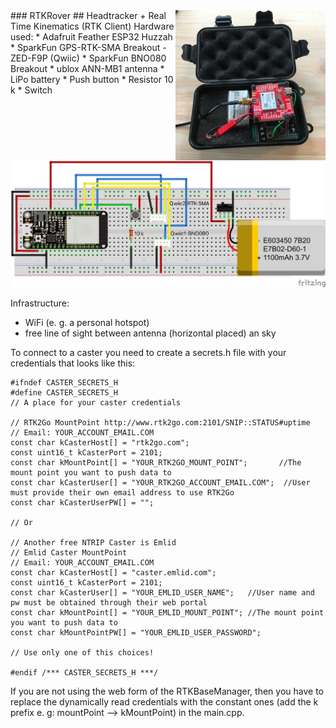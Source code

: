 <img align="right" src="./screenshots/rtkrover.jpeg" width="240"/> 
### RTKRover
## Headtracker + Real Time Kinematics (RTK Client)
Hardware used:   
* Adafruit Feather ESP32 Huzzah 
* SparkFun GPS-RTK-SMA Breakout - ZED-F9P (Qwiic)
* SparkFun BNO080 Breakout
* ublox ANN-MB1 antenna
* LiPo battery
* Push button
* Resistor 10 k
* Switch

![plot](./fritzing/RTKRover-bb.png)

Infrastructure:
* WiFi (e. g. a personal hotspot)
* free line of sight between antenna (horizontal placed) an sky

To connect to a caster you need to create a secrets.h file with your credentials that looks like this:

````
#ifndef CASTER_SECRETS_H
#define CASTER_SECRETS_H
// A place for your caster credentials

// RTK2Go MountPoint http://www.rtk2go.com:2101/SNIP::STATUS#uptime
// Email: YOUR_ACCOUNT_EMAIL.COM
const char kCasterHost[] = "rtk2go.com";
const uint16_t kCasterPort = 2101;
const char kMountPoint[] = "YOUR_RTK2GO_MOUNT_POINT";       //The mount point you want to push data to
const char kCasterUser[] = "YOUR_RTK2GO_ACCOUNT_EMAIL.COM";  //User must provide their own email address to use RTK2Go
const char kCasterUserPW[] = "";

// Or

// Another free NTRIP Caster is Emlid
// Emlid Caster MountPoint
// Email: YOUR_ACCOUNT_EMAIL.COM
const char kCasterHost[] = "caster.emlid.com";
const uint16_t kCasterPort = 2101;
const char kCasterUser[] = "YOUR_EMLID_USER_NAME";   //User name and pw must be obtained through their web portal
const char kMountPoint[] = "YOUR_EMLID_MOUNT_POINT"; //The mount point you want to push data to
const char kMountPointPW[] = "YOUR_EMLID_USER_PASSWORD";

// Use only one of this choices!

#endif /*** CASTER_SECRETS_H ***/

````

If you are not using the web form of the RTKBaseManager, then you have to replace the dynamically read credentials with the constant ones (add the k prefix e. g: mountPoint --> kMountPoint) in the main.cpp.